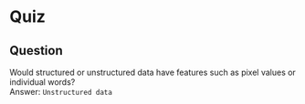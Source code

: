 Quiz
====  

Question
--------  

Would structured or unstructured data have features such as pixel values or individual words?  
Answer: `Unstructured data`  